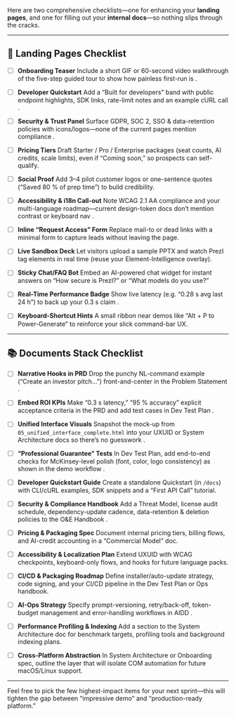 Here are two comprehensive checklists—one for enhancing your **landing pages**, and one for filling out your **internal docs**—so nothing slips through the cracks.

---

## 🚀 Landing Pages Checklist

* [ ] **Onboarding Teaser**
  Include a short GIF or 60-second video walkthrough of the five-step guided tour to show how painless first-run is .

* [ ] **Developer Quickstart**
  Add a “Built for developers” band with public endpoint highlights, SDK links, rate-limit notes and an example cURL call .

* [ ] **Security & Trust Panel**
  Surface GDPR, SOC 2, SSO & data-retention policies with icons/logos—none of the current pages mention compliance .

* [ ] **Pricing Tiers**
  Draft Starter / Pro / Enterprise packages (seat counts, AI credits, scale limits), even if “Coming soon,” so prospects can self-qualify.

* [ ] **Social Proof**
  Add 3–4 pilot customer logos or one-sentence quotes (“Saved 80 % of prep time”) to build credibility.

* [ ] **Accessibility & i18n Call-out**
  Note WCAG 2.1 AA compliance and your multi-language roadmap—current design-token docs don’t mention contrast or keyboard nav .

* [ ] **Inline “Request Access” Form**
  Replace mail-to or dead links with a minimal form to capture leads without leaving the page.

* [ ] **Live Sandbox Deck**
  Let visitors upload a sample PPTX and watch PrezI tag elements in real time (reuse your Element-Intelligence overlay).

* [ ] **Sticky Chat/FAQ Bot**
  Embed an AI-powered chat widget for instant answers on “How secure is PrezI?” or “What models do you use?”

* [ ] **Real-Time Performance Badge**
  Show live latency (e.g. “0.28 s avg last 24 h”) to back up your 0.3 s claim .

* [ ] **Keyboard-Shortcut Hints**
  A small ribbon near demos like “Alt + P to Power-Generate” to reinforce your slick command-bar UX.

---

## 📚 Documents Stack Checklist

* [ ] **Narrative Hooks in PRD**
  Drop the punchy NL-command example (“Create an investor pitch…”) front-and-center in the Problem Statement .

* [ ] **Embed ROI KPIs**
  Make “0.3 s latency,” “95 % accuracy” explicit acceptance criteria in the PRD and add test cases in Dev Test Plan .

* [ ] **Unified Interface Visuals**
  Snapshot the mock-up from `05_unified_interface_complete.html` into your UXUID or System Architecture docs so there’s no guesswork .

* [ ] **“Professional Guarantee” Tests**
  In Dev Test Plan, add end-to-end checks for McKinsey-level polish (font, color, logo consistency) as shown in the demo workflow .

* [ ] **Developer Quickstart Guide**
  Create a standalone Quickstart (in `/docs`) with CLI/cURL examples, SDK snippets and a “First API Call” tutorial.

* [ ] **Security & Compliance Handbook**
  Add a Threat Model, license audit schedule, dependency-update cadence, data-retention & deletion policies to the O\&E Handbook .

* [ ] **Pricing & Packaging Spec**
  Document internal pricing tiers, billing flows, and AI-credit accounting in a “Commercial Model” doc.

* [ ] **Accessibility & Localization Plan**
  Extend UXUID with WCAG checkpoints, keyboard-only flows, and hooks for future language packs.

* [ ] **CI/CD & Packaging Roadmap**
  Define installer/auto-update strategy, code signing, and your CI/CD pipeline in the Dev Test Plan or Ops handbook.

* [ ] **AI-Ops Strategy**
  Specify prompt-versioning, retry/back-off, token-budget management and error-handling workflows in AIDD .

* [ ] **Performance Profiling & Indexing**
  Add a section to the System Architecture doc for benchmark targets, profiling tools and background indexing plans.

* [ ] **Cross-Platform Abstraction**
  In System Architecture or Onboarding spec, outline the layer that will isolate COM automation for future macOS/Linux support.

---

Feel free to pick the few highest-impact items for your next sprint—this will tighten the gap between “impressive demo” and “production-ready platform.”
